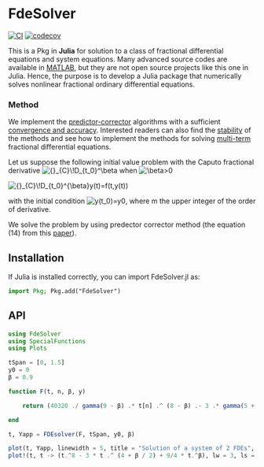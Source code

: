 # FdeSolver

[![CI](https://github.com/JuliaTurkuDataScience/FdeSolver.jl/actions/workflows/CI.yml/badge.svg?branch=main)](https://github.com/JuliaTurkuDataScience/FdeSolver.jl/actions/workflows/CI.yml)
[![codecov](https://codecov.io/gh/JuliaTurkuDataScience/FdeSolver.jl/branch/main/graph/badge.svg?token=SJ5F6RQ31P)](https://codecov.io/gh/JuliaTurkuDataScience/FdeSolver.jl)

This is a Pkg in **Julia** for solution to a class of fractional differential equations and system equations.
Many advanced source codes are available in [MATLAB](https://www.dm.uniba.it/members/garrappa/software), but they are not open source projects like this one in Julia. Hence, the purpose is to develop a Julia package that numerically solves nonlinear fractional ordinary differential equations.

### Method

We implement the [predictor-corrector](https://link.springer.com/article/10.1023/A:1016592219341) algorithms with a sufficient [convergence and accuracy](https://link.springer.com/article/10.1023/B:NUMA.0000027736.85078.be). Interested readers can also find the [stability](https://www.tandfonline.com/doi/full/10.1080/00207160802624331) of the methods and see how to implement the methods for solving [multi-term](https://link.springer.com/article/10.1007/s00607-003-0033-3) fractional differential equations.

Let us suppose the following initial value problem with the Caputo fractional derivative <img src="https://latex.codecogs.com/svg.image?{}_{C}\!D_{t_0}^\beta" title="{}_{C}\!D_{t_0}^\beta" /> when <img src="https://latex.codecogs.com/svg.image?\beta>0" title="\beta>0" />

<img src="https://latex.codecogs.com/svg.image?{}_{C}\!D_{t_0}^{\beta}y(t)=f(t,y(t))" title="{}_{C}\!D_{t_0}^{\beta}y(t)=f(t,y(t))" />

with the initial condition <img src="https://latex.codecogs.com/svg.image?y(t_0)=y_0,y^{(1)}(t_0)=y^{(1)}_0,...,y^{(m-1)}(t_0)=y^{(m-1)}_0" title="y(t_0)=y0" />, where m the upper integer of the order of derivative.

We solve the problem by using predector corrector method (the equation (14) from this [paper](https://www.mdpi.com/2227-7390/6/2/16#)).


## Installation
If Julia is installed correctly, you can import FdeSolver.jl as:

```julia
import Pkg; Pkg.add("FdeSolver")
```

## API

```julia
using FdeSolver
using SpecialFunctions
using Plots

tSpan = [0, 1.5]
y0 = 0
β = 0.9

function F(t, n, β, y)

    return (40320 ./ gamma(9 - β) .* t[n] .^ (8 - β) .- 3 .* gamma(5 + β / 2) ./ gamma(5 - β / 2) .* t[n] .^ (4 - β / 2) .+ 9/4 * gamma(β + 1) .+ (3/2 .* t[n] .^ (β / 2) .- t[n] .^ 4) .^ 3 .- y[n] .^ (3/2))

end

t, Yapp = FDEsolver(F, tSpan, y0, β)

plot(t, Yapp, linewidth = 5, title = "Solution of a system of 2 FDEs", xaxis = "Time (t)", yaxis = "y(t)", label = "Approximation 1")
plot!(t, t -> (t.^8 - 3 * t .^ (4 + β / 2) + 9/4 * t.^β), lw = 3, ls = :dash, label = "Exact solution 1")
```
